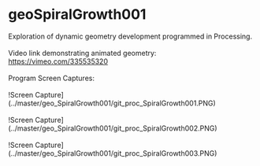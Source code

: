 # geoSpiralGrowth001
Exploration of dynamic geometry development programmed in Processing.
<br />
<br />
Video link demonstrating animated geometry: https://vimeo.com/335535320
<br />
<br />
Program Screen Captures:
<br />
<br />
!Screen Capture](../master/geo_SpiralGrowth001/git_proc_SpiralGrowth001.PNG)
<br />
<br />
!Screen Capture](../master/geo_SpiralGrowth001/git_proc_SpiralGrowth002.PNG)
<br />
<br />
!Screen Capture](../master/geo_SpiralGrowth001/git_proc_SpiralGrowth003.PNG)